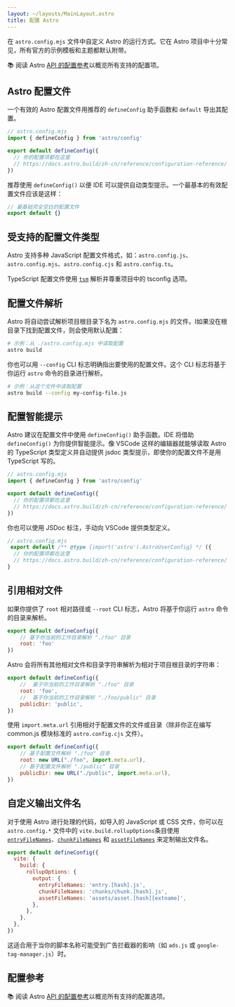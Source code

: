```yaml
---
layout: ~/layouts/MainLayout.astro
title: 配置 Astro
---
```


在 `astro.config.mjs` 文件中自定义 Astro 的运行方式。它在 Astro 项目中十分常见，所有官方的示例模板和主题都默认附带。

📚 阅读 Astro [API 的配置参考](/zh-cn/reference/configuration-reference/)以概览所有支持的配置项。

## Astro 配置文件

一个有效的 Astro 配置文件用推荐的 `defineConfig` 助手函数和 `default` 导出其配置。

```js
// astro.config.mjs
import { defineConfig } from 'astro/config'

export default defineConfig({
  // 你的配置项都在这里
  // https://docs.astro.build/zh-cn/reference/configuration-reference/
})
```

推荐使用 `defineConfig()` 以便 IDE 可以提供自动类型提示。一个最基本的有效配置文件应该是这样：

```js
// 最基础完全空白的配置文件
export default {}
```

## 受支持的配置文件类型

Astro 支持多种 JavaScript 配置文件格式，如：`astro.config.js`、`astro.config.mjs`、`astro.config.cjs` 和 `astro.config.ts`。

TypeScript 配置文件使用 [`tsm`](https://github.com/lukeed/tsm) 解析并尊重项目中的 tsconfig 选项。

## 配置文件解析

Astro 将自动尝试解析项目根目录下名为 `astro.config.mjs` 的文件。I如果没在根目录下找到配置文件，则会使用默认配置：

```bash
# 示例：从 ./astro.config.mjs 中读取配置
astro build
```

你也可以用 `--config` CLI 标志明确指出要使用的配置文件。这个 CLI 标志将基于你运行 `astro` 命令的目录进行解析。

```bash
# 示例：从这个文件中读取配置
astro build --config my-config-file.js
```

## 配置智能提示

Astro 建议在配置文件中使用 `defineConfig()` 助手函数。IDE 将借助 `defineConfig()` 为你提供智能提示。像 VSCode 这样的编辑器就能够读取 Astro 的 TypeScript 类型定义并自动提供 jsdoc 类型提示，即使你的配置文件不是用 TypeScript 写的。

```js
// astro.config.mjs
import { defineConfig } from 'astro/config'

export default defineConfig({
  // 你的配置项都在这里
  // https://docs.astro.build/zh-cn/reference/configuration-reference/
})
```

你也可以使用 JSDoc 标注，手动向 VSCode 提供类型定义。

```js
// astro.config.mjs
 export default /** @type {import('astro').AstroUserConfig} */ ({
  // 你的配置项都在这里
  // https://docs.astro.build/zh-cn/reference/configuration-reference/
}
```

## 引用相对文件

如果你提供了 `root` 相对路径或 `--root` CLI 标志，Astro 将基于你运行 `astro` 命令的目录来解析。

```js
export default defineConfig({
    // 基于你当前的工作目录解析 "./foo" 目录
    root: 'foo'
})
```

Astro 会将所有其他相对文件和目录字符串解析为相对于项目根目录的字符串：

```js
export default defineConfig({
    //  基于你当前的工作目录解析 "./foo" 目录
    root: 'foo',
    //  基于你当前的工作目录解析 "./foo/public" 目录
    publicDir: 'public',
})
```

使用 `import.meta.url` 引用相对于配置文件的文件或目录（除非你正在编写 common.js 模块标准的 `astro.config.cjs` 文件）。

```js
export default defineConfig({
    // 基于配置文件解析 "./foo" 目录
    root: new URL("./foo", import.meta.url),
    // 基于配置文件解析 "./public" 目录
    publicDir: new URL("./public", import.meta.url),
})
```

## 自定义输出文件名

对于使用 Astro 进行处理的代码，如导入的 JavaScript 或 CSS 文件，你可以在 `astro.config.*` 文件中的 `vite.build.rollupOptions`条目使用 [`entryFileNames`](https://rollupjs.org/guide/en/#outputentryfilenames)、[`chunkFileNames`](https://rollupjs.org/guide/en/#outputchunkfilenames) 和 [`assetFileNames`](https://rollupjs.org/guide/en/#outputassetfilenames) 来定制输出文件名。

```js
export default defineConfig({
  vite: {
    build: {
      rollupOptions: {
        output: {
          entryFileNames: 'entry.[hash].js',
          chunkFileNames: 'chunks/chunk.[hash].js',
          assetFileNames: 'assets/asset.[hash][extname]',
        },
      },
    },
  },
})
```

这适合用于当你的脚本名称可能受到广告拦截器的影响（如 `ads.js` 或 `google-tag-manager.js`）时。

## 配置参考

📚 阅读 Astro [API 的配置参考](/zh-cn/reference/configuration-reference/)以概览所有支持的配置选项。

